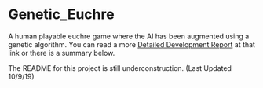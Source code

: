 # Genetic_Euchre
A human playable euchre game where the AI has been augmented using a genetic algorithm. You can read a more [Detailed Development Report](https://docs.google.com/document/d/1MAJRUl7Eo8Jm62nuJoKyQ0patQ5Oqda2RF0S1OCGQQM/edit?usp=sharing) at that link or there is a summary below. 

The README for this project is still underconstruction. (Last Updated 10/9/19)


